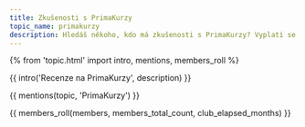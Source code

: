 ```yaml
---
title: Zkušenosti s PrimaKurzy
topic_name: primakurzy
description: Hledáš někoho, kdo má zkušenosti s PrimaKurzy? Vyplatí se jít na jejich akreditované IT kurzy?
---
```

{% from 'topic.html' import intro, mentions, members_roll %}

{{ intro('Recenze na PrimaKurzy', description) }}

{{ mentions(topic, 'PrimaKurzy') }}

{{ members_roll(members, members_total_count, club_elapsed_months) }}

